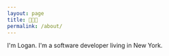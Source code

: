 ```yaml
---
layout: page
title: 👋👋👋
permalink: /about/
---
```


I'm Logan. I'm a software developer living in New York. 